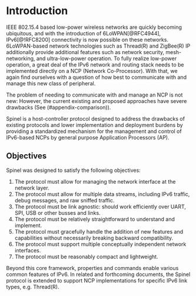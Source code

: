 # Introduction #

IEEE 802.15.4 based low-power wireless networks are quickly becoming
ubiquitous, and with the introduction of 6LoWPAN[@RFC4944],
IPv6[@!RFC8200] connectivity is now possible on these networks.
6LoWPAN-based network technologies such as Thread(R) and ZigBee(R) IP
additionally provide additional features such as network security,
mesh-networking, and ultra-low-power operation. To fully realize
low-power operation, a great deal of the IPv6 network and routing
stack needs to be implemented directly on a NCP (Network
Co-Processor). With that, we again find ourselves with a question of
how best to communicate with and manage this new class of peripheral.

The problem of needing to communicate with and manage an NCP is not
new: However, the current existing and proposed approaches have severe
drawbacks (See (#appendix-comparison)).

Spinel is a host-controller protocol designed to address the drawbacks
of existing protocols and lower implementation and deployment burdens
by providing a standardized mechanism for the management and control
of IPv6-based NCPs by general purpose Application Processors (AP).

## Objectives ##

Spinel was designed to satisfy the following objectives:

1.  The protocol must allow for managing the network interface at the
    network layer.
2.  The protocol must allow for multiple data streams, including IPv6
    traffic, debug messages, and raw sniffed traffic.
3.  The protocol must be link agnostic: should work efficiently over
    UART, SPI, USB or other busses and links.
4.  The protocol must be relatively straightforward to understand and
    implement.
5.  The protocol must gracefully handle the addition of new features
    and capabilities without necessarily breaking backward
    compatibility.
6.  The protocol must support multiple conceptually independent
    network interfaces.
7.  The protocol must be reasonably compact and lightweight.

Beyond this core framework, properties and commands enable various
common features of IPv6. In related and forthcoming documents, the
Spinel protocol is extended to support NCP implementations for
specific IPv6 link types, e.g. Thread(R).
